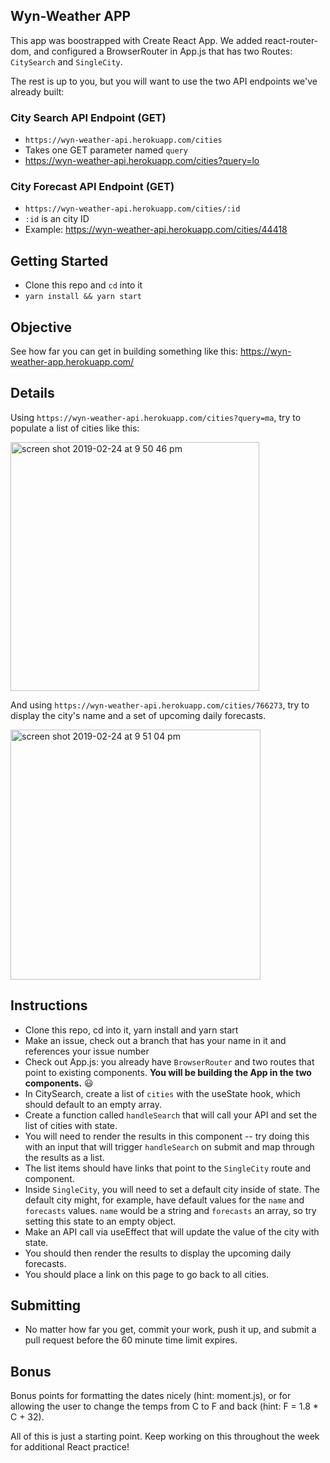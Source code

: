 ## Wyn-Weather APP

This app was boostrapped with Create React App. We added react-router-dom, and configured a BrowserRouter in App.js that has two Routes: `CitySearch` and `SingleCity`.

The rest is up to you, but you will want to use the two API endpoints we've already built:

### City Search API Endpoint (GET)
 - `https://wyn-weather-api.herokuapp.com/cities`
 - Takes one GET parameter named `query`
 - https://wyn-weather-api.herokuapp.com/cities?query=lo

### City Forecast API Endpoint (GET)
 - `https://wyn-weather-api.herokuapp.com/cities/:id`
 - `:id` is an city ID
 - Example: https://wyn-weather-api.herokuapp.com/cities/44418

## Getting Started

- Clone this repo and `cd` into it
- `yarn install && yarn start`

## Objective

See how far you can get in building something like this: https://wyn-weather-app.herokuapp.com/

## Details

Using `https://wyn-weather-api.herokuapp.com/cities?query=ma`, try to populate a list of cities like this:

<img width="398" alt="screen shot 2019-02-24 at 9 50 46 pm" src="https://user-images.githubusercontent.com/8116130/53311330-7ca91000-387e-11e9-99a6-00dcdb063c34.png">

And using `https://wyn-weather-api.herokuapp.com/cities/766273`, try to display the city's name and a set of upcoming daily forecasts.

<img width="400" alt="screen shot 2019-02-24 at 9 51 04 pm" src="https://user-images.githubusercontent.com/8116130/53311391-bd088e00-387e-11e9-92e4-1d58abe80447.png">

## Instructions

- Clone this repo, cd into it, yarn install and yarn start
- Make an issue, check out a branch that has your name in it and references your issue number
- Check out App.js: you already have `BrowserRouter` and two routes that point to existing components. **You will be building the App in the two components.** 😃
- In CitySearch, create a list of `cities` with the useState hook, which should default to an empty array.
- Create a function called `handleSearch` that will call your API and set the list of cities with state.
- You will need to render the results in this component -- try doing this with an input that will trigger `handleSearch` on submit and map through the results as a list.
- The list items should have links that point to the `SingleCity` route and component.
- Inside `SingleCity`, you will need to set a default city inside of state. The default city might, for example, have default values for the `name` and `forecasts` values. `name` would be a string and `forecasts` an array, so try setting this state to an empty object.
- Make an API call via useEffect that will update the value of the city with state.
- You should then render the results to display the upcoming daily forecasts.
- You should place a link on this page to go back to all cities.

## Submitting

- No matter how far you get, commit your work, push it up, and submit a pull request before the 60 minute time limit expires.

## Bonus

Bonus points for formatting the dates nicely (hint: moment.js), or for allowing the user to change the temps from C to F and back (hint: F = 1.8 \* C + 32).

All of this is just a starting point. Keep working on this throughout the week for additional React practice!
